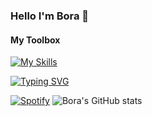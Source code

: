 ### Hello I'm Bora 👋

#### My Toolbox
[![My Skills](https://skillicons.dev/icons?i=js,html,css,wasm,rust,c,vim,git,aws,bootstrap,bash,cs,bots,discord,dotnet,figma,devto,idea,instagram,linkedin,md,linux,powershell,stackoverflow,twitter,visualstudio,vscode,webpack,nginx,vercel,mongodb,androidstudio)](https://skillicons.dev)

[![Typing SVG](https://readme-typing-svg.demolab.com?font=Fira+Code&size=15&duration=1000&pause=5000&color=07F714&multiline=true&width=500&height=70&lines=Hello+how+are+you%3F;How+would+you+like+to+develop+a+hobby+project+with+me%3F;You+can+contact+me+here+%22info%40borahub.dev%22)](https://git.io/typing-svg)

[![Spotify](https://novatorem.bgstatic.vercel.app/api/spotify)](https://open.spotify.com/artist/2QDHxmDObOuv9MCeBYiFtq?si=d29aa24bcc934e7b)
![Bora's GitHub stats](https://github-readme-stats.vercel.app/api?username=boravip1&show_icons=true&theme=codeSTACKr)
